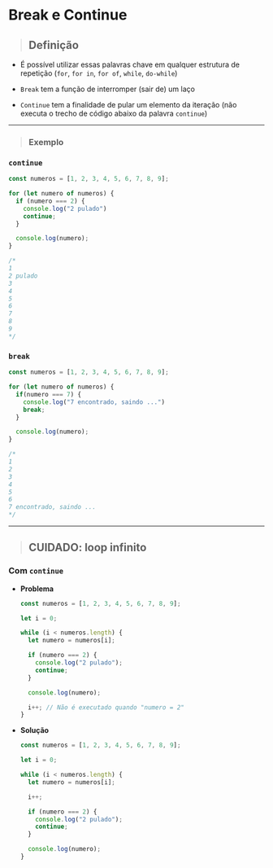 # Break e Continue

> ## Definição

* É possível utilizar essas palavras chave em qualquer estrutura de repetição (`for`, `for in`, `for of`, `while`, `do-while`)

* `Break` tem a função de interromper (sair de) um laço

* `Continue` tem a finalidade de pular um elemento da iteração (não executa o trecho de código abaixo da palavra `continue`)

---

> ### Exemplo

### `continue`

```js
const numeros = [1, 2, 3, 4, 5, 6, 7, 8, 9];

for (let numero of numeros) {
  if (numero === 2) {
    console.log("2 pulado")
    continue;
  }

  console.log(numero);
}

/*
1
2 pulado
3
4
5
6
7
8
9
*/
```

### `break`

```js
const numeros = [1, 2, 3, 4, 5, 6, 7, 8, 9];

for (let numero of numeros) {
  if(numero === 7) {
    console.log("7 encontrado, saindo ...")
    break;
  }

  console.log(numero);
}

/*
1
2
3
4
5
6
7 encontrado, saindo ...
*/
```

---

> ## CUIDADO: loop infinito

### Com `continue`

* **Problema**

  ```js
  const numeros = [1, 2, 3, 4, 5, 6, 7, 8, 9];

  let i = 0;

  while (i < numeros.length) {
    let numero = numeros[i];

    if (numero === 2) {
      console.log("2 pulado");
      continue;
    }

    console.log(numero);

    i++; // Não é executado quando "numero = 2"
  }
  ```

* **Solução**

  ```js
  const numeros = [1, 2, 3, 4, 5, 6, 7, 8, 9];

  let i = 0;

  while (i < numeros.length) {
    let numero = numeros[i];

    i++;

    if (numero === 2) {
      console.log("2 pulado");
      continue;
    }

    console.log(numero);
  }
  ```
